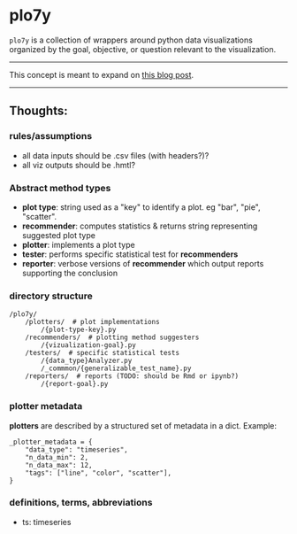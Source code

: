 # plo7y
`plo7y` is a collection of wrappers around python data visualizations organized by the goal, objective, or question relevant to the visualization.

----------------------------------------------------------------------------

This concept is meant to expand on [this blog post](http://7ych.blogspot.com/2017/06/best-data-visualizations-in-python.html).

----------------------------------------------------------------------------

## Thoughts:

### rules/assumptions
* all data inputs should be .csv files (with headers?)?
* all viz outputs should be .hmtl?

### Abstract method types
* **plot type**: string used as a "key" to identify a plot. eg "bar", "pie", "scatter".
* **recommender**: computes statistics & returns string representing suggested plot type
* **plotter**: implements a plot type
* **tester**: performs specific statistical test for **recommenders**
* **reporter**: verbose versions of **recommender** which output reports supporting the conclusion

### directory structure
```
/plo7y/
    /plotters/  # plot implementations
        /{plot-type-key}.py
    /recommenders/  # plotting method suggesters
        /{vizualization-goal}.py
    /testers/  # specific statistical tests
        /{data_type}Analyzer.py
        /_commmon/{generalizable_test_name}.py
    /reporters/  # reports (TODO: should be Rmd or ipynb?)
        /{report-goal}.py
```

### plotter metadata
**plotters** are described by a structured set of metadata in a dict.
Example:

```
_plotter_metadata = {
    "data_type": "timeseries",
    "n_data_min": 2,
    "n_data_max": 12,
    "tags": ["line", "color", "scatter"],
}
```

### definitions, terms, abbreviations
* ts: timeseries
